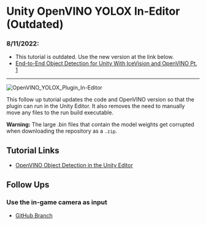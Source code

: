 # Unity OpenVINO YOLOX In-Editor (Outdated)

### 8/11/2022:

* This tutorial is outdated. Use the new version at the link below.
* [End-to-End Object Detection for Unity With IceVision and OpenVINO Pt. 1]([https://christianjmills.com/IceVision-to-OpenVINO-to-Unity-Tutorial-1/](https://christianjmills.com/posts/icevision-openvino-unity-tutorial/part-1/))
------
![OpenVINO_YOLOX_Plugin_In-Editor](https://github.com/cj-mills/Unity-OpenVINO-YOLOX-In-Editor/raw/main/images/yolox_in-editor.gif)

This follow up tutorial updates the code and OpenVINO version so that the plugin can run in the Unity Editor. It also removes the need to manually move any files to the run build executable.



**Warning:**
The large .bin files that contain the model weights get corrupted when downloading the repository as a `.zip`.




## Tutorial Links

* [OpenVINO Object Detection in the Unity Editor](https://christianjmills.com/posts/openvino-yolox-unity/in-editor/)


## Follow Ups
### Use the in-game camera as input
* [GitHub Branch](https://github.com/cj-mills/Unity-OpenVINO-YOLOX-In-Editor/tree/in-game-camera)
